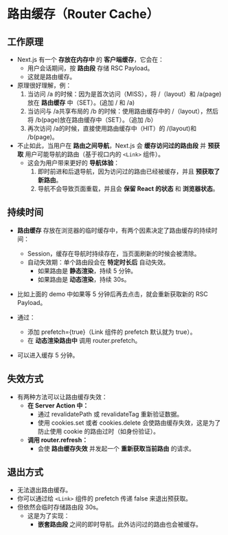 # 路由缓存（Router Cache）

## 工作原理

- Next.js 有一个 **存放在内存中** 的 **客户端缓存**，它会在：
  - 用户会话期间，按 **路由段** 存储 RSC Payload。
  - 这就是路由缓存。
- 原理很好理解，例：
  1. 当访问 /a 的时候：因为是首次访问（MISS），将 /（layout）和 /a(page) 放在 **路由缓存** 中（SET）。(追加 / 和 /a)
  2. 当访问与 /a共享布局的 /b 的时候：使用路由缓存中的 /（layout），然后将 /b(page)放在路由缓存中（SET）。（追加 /b）
  3. 再次访问 /a的时候，直接使用路由缓存中（HIT）的 /(layout)和 /b(page)。
- 不止如此，当用户在 **路由之间导航**，Next.js 会 **缓存访问过的路由段** 并 **预获取** 用户可能导航的路由（基于视口内的 `<Link>` 组件）。
  - 这会为用户带来更好的 **导航体验**：
    1. 即时前进和后退导航，因为访问过的路由已经被缓存，并且 **预获取了新路由**。
    2. 导航不会导致页面重载，并且会 **保留 React 的状态** 和 **浏览器状态**。

## 持续时间

- **路由缓存** 存放在浏览器的临时缓存中，有两个因素决定了路由缓存的持续时间：
  - Session，缓存在导航时持续存在，当页面刷新的时候会被清除。
  - 自动失效期：单个路由段会在 **特定时长后** 自动失效。
    - 如果路由是 **静态渲染**，持续 5 分钟。
    - 如果路由是 **动态渲染**，持续 30s。
- 比如上面的 demo 中如果等 5 分钟后再去点击，就会重新获取新的 RSC Payload。

- 通过：
  - 添加 prefetch={true}（Link 组件的 prefetch 默认就为 true）。
  - 在 **动态渲染路由中** 调用 router.prefetch。
- 可以进入缓存 5 分钟。

## 失效方式

- 有两种方法可以让路由缓存失效：
  - **在 Server Action 中：**
    - 通过 revalidatePath 或 revalidateTag 重新验证数据。
    - 使用 cookies.set 或者 cookies.delete 会使路由缓存失效，这是为了防止使用 cookie 的路由过时（如身份验证）。
  - **调用 router.refresh：**
    - 会使 **路由缓存失效** 并发起一个 **重新获取当前路由** 的请求。

## 退出方式

- 无法退出路由缓存。
- 你可以通过给 `<Link>` 组件的 prefetch 传递 false 来退出预获取。
- 但依然会临时存储路由段 30s。
  - 这是为了实现：
    - **嵌套路由段** 之间的即时导航。此外访问过的路由也会被缓存。
